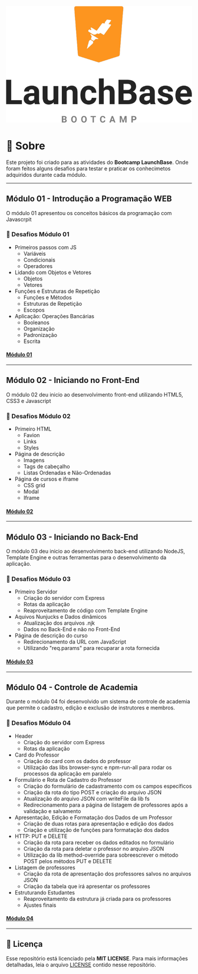 <h1 align="center"><img src="logoparagit.png" ></h1>

# :page_facing_up: Sobre

Este projeto foi criado para as atividades do **Bootcamp LaunchBase**. Onde foram feitos alguns desafios para testar e praticar os conhecimetos adquiridos durante cada módulo.

---

## Módulo 01 - Introdução a Programação WEB 

O módulo 01 apresentou os conceitos básicos da programação com Javascrpit

### :rocket: Desafios Módulo 01

 - Primeiros passos com JS
   - Variáveis
   - Condicionais
   - Operadores
 - Lidando com Objetos e Vetores
   - Objetos 
   - Vetores
 - Funções e Estruturas de Repetição
   - Funções e Métodos
   - Estruturas de Repetição
   - Escopos
 - Aplicação: Operações Bancárias
   - Booleanos
   - Organização
   - Padronização
   - Escrita

#### [Módulo 01](./desafio-introducao)

---

## Módulo 02 - Iniciando no Front-End

O módulo 02 deu inicio ao desenvolvimento front-end utilizando HTML5, CSS3 e Javascript

### :rocket: Desafios Módulo 02

 - Primeiro HTML
   - Favion
   - Links
   - Styles
 - Página de descrição
   - Imagens
   - Tags de cabeçalho
   - Listas Ordenadas e Não-Ordenadas
 - Página de cursos e iframe
   - CSS grid
   - Modal
   - Iframe 

#### [Módulo 02](./desafio-frontend)

---

## Módulo 03 - Iniciando no Back-End

O módulo 03 deu inicio ao desenvolvimento back-end utilizando NodeJS, Template Engine e outras ferramentas para o desenvolvimento da aplicação.

### :rocket: Desafios Módulo 03

 - Primeiro Servidor
   - Criação do servidor com Express
   - Rotas da aplicação
   - Reaproveitamento de código com Template Engine
 - Aquivos Nunjucks e Dados dinâmicos
   - Atualização dos arquivos .njk
   - Dados no Back-End e não no Front-End
 - Página de descrição do curso
   - Redirecionamento da URL com JavaScript
   - Utilizando "req.params" para recuparar a rota fornecida 

#### [Módulo 03](./desafio-backend)

---

## Módulo 04 - Controle de Academia

Durante o módulo 04 foi desenvolvido um sistema de controle de academia que permite o cadastro, edição e exclusão de instrutores e membros.

### :rocket: Desafios Módulo 04

 - Header
   - Criação do servidor com Express
   - Rotas da aplicação
 - Card do Professor
   - Criação do card com os dados do professor
   - Utilização das libs browser-sync e npm-run-all para rodar os processos da aplicação em paralelo 
 - Formulário e Rota de Cadastro do Professor
   - Criação do formulário de cadastramento com os campos  específicos
   - Criação da rota do tipo POST e criação do arquivo JSON
   - Atualização do arquivo JSON com writeFile da lib fs
   - Redirecionamento para a página de listagem de professores após a validação e salvamento
 - Apresentação, Edição e Formatação dos Dados de um Professor
   - Criação de duas rotas para apresentação e edição dos dados 
   - Criação e utilização de funções para formatação dos dados
 - HTTP: PUT e DELETE
   - Criação da rota para receber os dados editados no formulário
   - Criação da rota para deletar o professor no arquivo JSON
   - Utilização da lib method-override para sobreescrever o método POST pelos métodos PUT e DELETE
 - Listagem de professores
   - Criação da rota de apresentação dos professores salvos no arquivos JSON
   - Criação da tabela que irá apresentar os professores
 - Estruturando Estudantes
   - Reaproveitamento da estrutura já criada para os professores
   - Ajustes finais

#### [Módulo 04](./Gym-Manager)

---

## :memo: Licença

Esse repositório está licenciado pela **MIT LICENSE**. Para mais informações detalhadas, leia o arquivo [LICENSE](./LICENSE) contido nesse repositório.